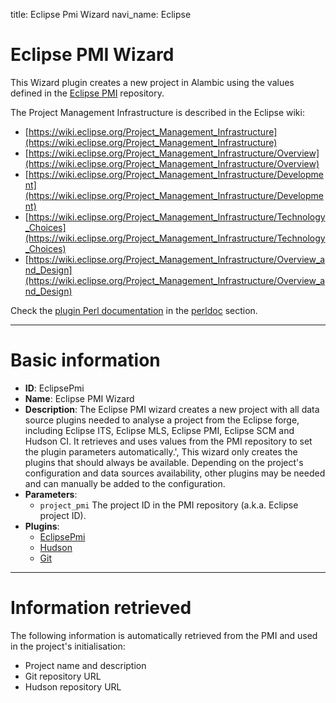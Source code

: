 title: Eclipse Pmi Wizard
navi_name: Eclipse


# Eclipse PMI Wizard

This Wizard plugin creates a new project in Alambic using the values defined in the [Eclipse PMI](https://projects.eclipse.org) repository.

The Project Management Infrastructure is described in the Eclipse wiki:

* [https://wiki.eclipse.org/Project_Management_Infrastructure](https://wiki.eclipse.org/Project_Management_Infrastructure)
* [https://wiki.eclipse.org/Project_Management_Infrastructure/Overview](https://wiki.eclipse.org/Project_Management_Infrastructure/Overview)
* [https://wiki.eclipse.org/Project_Management_Infrastructure/Development](https://wiki.eclipse.org/Project_Management_Infrastructure/Development)
* [https://wiki.eclipse.org/Project_Management_Infrastructure/Technology_Choices](https://wiki.eclipse.org/Project_Management_Infrastructure/Technology_Choices)
* [https://wiki.eclipse.org/Project_Management_Infrastructure/Overview_and_Design](https://wiki.eclipse.org/Project_Management_Infrastructure/Overview_and_Design)

Check the [plugin Perl documentation](http://alambic.io/perldoc/Alambic/Wizards/EclipsePmi.pm.html) in the [perldoc](http://alambic.io/perldoc/index.html) section.

-----

# Basic information

* **ID**: EclipsePmi
* **Name**: Eclipse PMI Wizard
* **Description**:
  The Eclipse PMI wizard creates a new project with all data source plugins needed to analyse a project from the Eclipse forge, including Eclipse ITS, Eclipse MLS, Eclipse PMI, Eclipse SCM and Hudson CI. It retrieves and uses values from the PMI repository to set the plugin parameters automatically.',
  This wizard only creates the plugins that should always be available. Depending on the project's configuration and data sources availability, other plugins may be needed and can manually be added to the configuration.
* **Parameters**:
  * `project_pmi` The project ID in the PMI repository (a.k.a. Eclipse project ID).
* **Plugins**:
  * [EclipsePmi](/Plugins/Pre/EclipsePmi.html)
  * [Hudson](/Plugins/Pre/Hudson.html)
  * [Git](/Plugins/Pre/Git.html)

-----

# Information retrieved

The following information is automatically retrieved from the PMI and used in the project's initialisation:
* Project name and description
* Git repository URL
* Hudson repository URL
